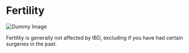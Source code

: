 <h1>Fertility</h1>

![Dummy Image](https://raw.githubusercontent.com/tactica/pregnancy-ibd/master/images/pregnancy.jpg)

Fertility is generally not affected by IBD, excluding if you have had certain
surgeries in the past.
